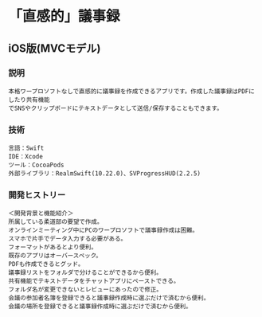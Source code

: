 # 「直感的」議事録

## iOS版(MVCモデル)

### 説明
```
本格ワープロソフトなしで直感的に議事録を作成できるアプリです。作成した議事録はPDFにしたり共有機能
でSNSやクリップボードにテキストデータとして送信/保存することもできます。
```

### 技術
```
言語：Swift
IDE：Xcode
ツール：CocoaPods
外部ライブラリ：RealmSwift(10.22.0)、SVProgressHUD(2.2.5)
```

### 開発ヒストリー
```
＜開発背景と機能紹介＞
所属している柔道部の要望で作成。
オンラインミーティング中にPCのワープロソフトで議事録作成は困難。
スマホで片手でデータ入力する必要がある。
フォーマットがあるとより便利。
既存のアプリはオーバースペック。
PDFも作成できるとグッド。
議事録リストをフォルダで分けることができるから便利。
共有機能でテキストデータをチャットアプリにペーストできる。
フォルダ名が変更できないとレビューにあったので修正。
会議の参加者名簿を登録できると議事録作成時に選ぶだけで済むから便利。
会議の場所を登録できると議事録作成時に選ぶだけで済むから便利。
```
